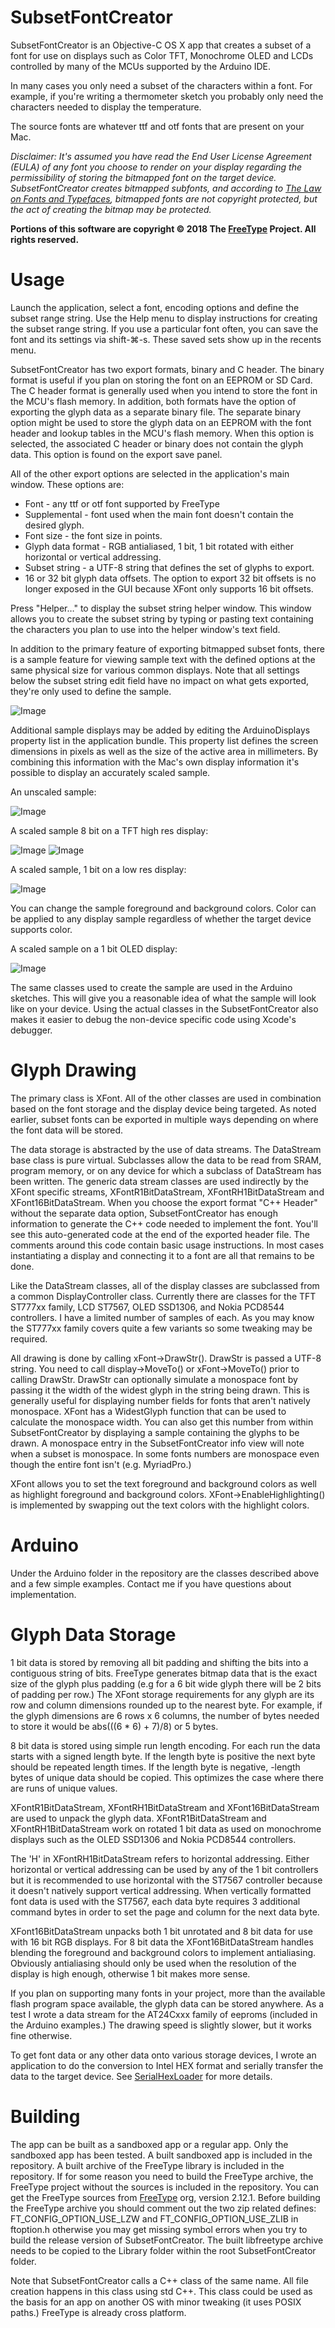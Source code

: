 # SubsetFontCreator

SubsetFontCreator is an Objective-C OS X app that creates a subset of a font for use on displays such as Color TFT, Monochrome OLED and LCDs controlled by many of the MCUs supported by the Arduino IDE.

In many cases you only need a subset of the characters within a font.  For example, if you're writing a thermometer sketch you probably only need the characters needed to display the temperature.

The source fonts are whatever ttf and otf fonts that are present on your Mac.

<i>Disclaimer: It's assumed you have read the End User License Agreement (EULA) of any font you choose to render on your display regarding the permissibility of storing the bitmapped font on the target device. SubsetFontCreator creates bitmapped subfonts, and according to [The Law on Fonts and Typefaces](https://www.crowdspring.com/blog/font-law-licensing/), bitmapped fonts are not copyright protected, but the act of creating the bitmap may be protected.</i>

<b>Portions of this software are copyright © 2018 The [FreeType](https://www.freetype.org) Project.  All rights reserved.</b>


# Usage
Launch the application, select a font, encoding options and define the subset range string.  Use the Help menu to display instructions for creating the subset range string.  If you use a particular font often, you can save the font and its settings via shift-⌘-s.  These saved sets show up in the recents menu.

SubsetFontCreator has two export formats, binary and C header.  The binary format is useful if you plan on storing the font on an EEPROM or SD Card.  The C header format is generally used when you intend to store the font in the MCU's flash memory.  In addition, both formats have the option of exporting the glyph data as a separate binary file.  The separate binary option might be used to store the glyph data on an EEPROM with the font header and lookup tables in the MCU's flash memory.  When this option is selected, the associated C header or binary does not contain the glyph data.  This option is found on the export save panel.

All of the other export options are selected in the application's main window.  These options are:
* Font - any ttf or otf font supported by FreeType
* Supplemental - font used when the main font doesn't contain the desired glyph.
* Font size - the font size in points.
* Glyph data format - RGB antialiased, 1 bit, 1 bit rotated with either horizontal or vertical addressing.
* Subset string - a UTF-8 string that defines the set of glyphs to export.   
* 16 or 32 bit glyph data offsets.  The option to export 32 bit offsets is no longer exposed in the GUI because XFont only supports 16 bit offsets.

Press "Helper…" to display the subset string helper window.  This window allows you to create the subset string by typing or pasting text containing the characters you plan to use into the helper window's text field.

In addition to the primary feature of exporting bitmapped subset fonts, there is a sample feature for viewing sample text with the defined options at the same physical size for various common displays.  Note that all settings below the subset string edit field have no impact on what gets exported, they're only used to define the sample.

![Image](MainWAtLaunch.jpg)

Additional sample displays may be added by editing the ArduinoDisplays property list in the application bundle.  This property list defines the screen dimensions in pixels as well as the size of the active area in millimeters.  By combining this information with the Mac's own display information it's possible to display an accurately scaled sample.

An unscaled sample:

![Image](MainWUnscaledSample.jpg)

A scaled sample 8 bit on a TFT high res display:

![Image](MainWScaledSample.jpg)
![Image](Fly_RGB_Sample.jpg)

A scaled sample, 1 bit on a low res display:

![Image](MainWScaledSample2.jpg)

You can change the sample foreground and background colors.  Color can be applied to any display sample regardless of whether the target device supports color.

A scaled sample on a 1 bit OLED display:

![Image](OLED_Time_Sample.jpg)

The same classes used to create the sample are used in the Arduino sketches.  This will give you a reasonable idea of what the sample will look like on your device.  Using the actual classes in the SubsetFontCreator also makes it easier to debug the non-device specific code using Xcode's debugger.

# Glyph Drawing
The primary class is XFont.  All of the other classes are used in combination based on the font storage and the display device being targeted.  As noted earlier, subset fonts can be exported in multiple ways depending on where the font data will be stored.

The data storage is abstracted by the use of data streams.  The DataStream base class is pure virtual.  Subclasses allow the data to be read from SRAM, program memory, or on any device for which a subclass of DataStream has been written.  The generic data stream classes are used indirectly by the XFont specific streams, XFontR1BitDataStream, XFontRH1BitDataStream and XFont16BitDataStream.  When you choose the export format "C++ Header" without the separate data option, SubsetFontCreator has enough information to generate the C++ code needed to implement the font.  You'll see this auto-generated code at the end of the exported header file.  The comments around this code contain basic usage instructions.  In most cases instantiating a display and connecting it to a font are all that remains to be done.

Like the DataStream classes, all of the display classes are subclassed from a common DisplayController class.  Currently there are classes for the TFT ST777xx family, LCD ST7567, OLED SSD1306, and Nokia PCD8544 controllers.  I have a limited number of samples of each.  As you may know the ST777xx family covers quite a few variants so some tweaking may be required.

All drawing is done by calling xFont->DrawStr().  DrawStr is passed a UTF-8 string.  You need to call display->MoveTo() or xFont->MoveTo() prior to calling DrawStr.  DrawStr can optionally simulate a monospace font by passing it the width of the widest glyph in the string being drawn.  This is generally useful for displaying number fields for fonts that aren't natively monospace.  XFont has a WidestGlyph function that can be used to calculate the monospace width.  You can also get this number from within SubsetFontCreator by displaying a sample containing the glyphs to be drawn.  A monospace entry in the SubsetFontCreator info view will note when a subset is monospace.  In some fonts numbers are monospace even though the entire font isn't (e.g. MyriadPro.)

XFont allows you to set the text foreground and background colors as well as highlight foreground and background colors.  XFont->EnableHighlighting() is implemented by swapping out the text colors with the highlight colors.

# Arduino
Under the Arduino folder in the repository are the classes described above and a few simple examples.  Contact me if you have questions about implementation.

# Glyph Data Storage
1 bit data is stored by removing all bit padding and shifting the bits into a contiguous string of bits.  FreeType generates bitmap data that is the exact size of the glyph plus padding (e.g for a 6 bit wide glyph there will be 2 bits of padding per row.)  The XFont storage requirements for any glyph are its row and column dimensions rounded up to the nearest byte.  For example, if the glyph dimensions are 6 rows x 6 columns, the number of bytes needed to store it would be abs(((6 * 6) + 7)/8) or 5 bytes.

8 bit data is stored using simple run length encoding.  For each run the data starts with a signed length byte.  If the length byte is positive the next byte should be repeated length times.  If the length byte is negative, -length bytes of unique data should be copied.  This optimizes the case where there are runs of unique values.

XFontR1BitDataStream, XFontRH1BitDataStream and XFont16BitDataStream are used to unpack the glyph data.  XFontR1BitDataStream and XFontRH1BitDataStream work on rotated 1 bit data as used on monochrome displays such as the OLED SSD1306 and Nokia PCD8544 controllers.

The 'H' in XFontRH1BitDataStream refers to horizontal addressing.  Either horizontal or vertical addressing can be used by any of the 1 bit controllers but it is recommended to use horizontal with the ST7567 controller because it doesn't natively support vertical addressing. When vertically formatted font data is used with the ST7567, each data byte requires 3 additional command bytes in order to set the page and column for the next data byte.

XFont16BitDataStream unpacks both 1 bit unrotated and 8 bit data for use with 16 bit RGB displays.  For 8 bit data the XFont16BitDataStream handles blending the foreground and background colors to implement antialiasing.  Obviously antialiasing should only be used when the resolution of the display is high enough, otherwise 1 bit makes more sense.

If you plan on supporting many fonts in your project, more than the available flash program space available, the glyph data can be stored anywhere.  As a test I wrote a data stream for the AT24Cxxx family of eeproms (included in the Arduino examples.)  The drawing speed is slightly slower, but it works fine otherwise.

To get font data or any other data onto various storage devices, I wrote an application to do the conversion to Intel HEX format and serially transfer the data to the target device.  See [SerialHexLoader](https://github.com/JonMackey/SerialHexLoader) for more details.

# Building
The app can be built as a sandboxed app or a regular app.  Only the sandboxed app has been tested.  A built sandboxed app is included in the repository.  A built archive of the FreeType library is included in the repository.  If for some reason you need to build the FreeType archive, the FreeType project without the sources is included in the repository.    You can get the FreeType sources from [FreeType](https://download.savannah.gnu.org/releases/freetype/) org, version 2.12.1.  Before building the FreeType archive you should comment out the two zip related defines: FT_CONFIG_OPTION_USE_LZW and FT_CONFIG_OPTION_USE_ZLIB in ftoption.h otherwise you may get missing symbol errors when you try to build the release version of SubsetFontCreator.  The built libfreetype archive needs to be copied to the Library folder within the root SubsetFontCreator folder.

Note that SubsetFontCreator calls a C++ class of the same name.  All file creation happens in this class using std C++.  This class could be used as the basis for an app on another OS with minor tweaking (it uses POSIX paths.)  FreeType is already cross platform.

